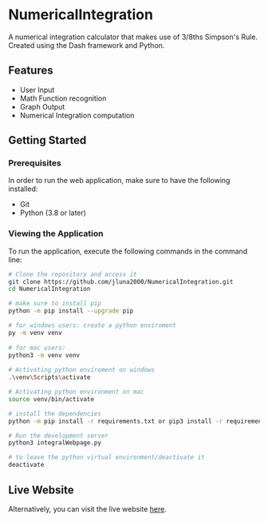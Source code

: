 # NumericalIntegration
A numerical integration calculator that makes use of 3/8ths Simpson's Rule. Created using the Dash framework and Python.

## Features
* User Input
* Math Function recognition
* Graph Output
* Numerical Integration computation

## Getting Started

### Prerequisites
In order to run the web application, make sure to have the following installed:
* Git
* Python (3.8 or later)

### Viewing the Application
To run the application, execute the following commands in the command line:
```bash
# Clone the repository and access it
git clone https://github.com/jluna2000/NumericalIntegration.git
cd NumericalIntegration

# make sure to install pip
python -m pip install --upgrade pip

# for windows users: create a python enviroment
py -m venv venv
 
# for mac users:
python3 -m venv venv
 
# Activating python enviroment on windows
.\venv\Scripts\activate

# Activating python environment on mac
source venv/bin/activate

# install the dependencies
python -m pip install -r requirements.txt or pip3 install -r requirements.txt

# Run the development server
python3 integralWebpage.py

# to leave the python virtual environment/deactivate it
deactivate
```

## Live Website
Alternatively, you can visit the live website [here](https://jluna2000.pythonanywhere.com/).